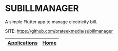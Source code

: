 # SUBILLMANAGER
 
 A simple Flutter app to manage electricity bill.
 
 SITE: https://github.com/prateekmedia/subillmanager

 | [Applications](https://portable-linux-apps.github.io/apps.html) | [Home](https://portable-linux-apps.github.io)
 | --- | --- |
